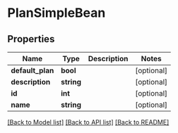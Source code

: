 # PlanSimpleBean

## Properties
Name | Type | Description | Notes
------------ | ------------- | ------------- | -------------
**default_plan** | **bool** |  | [optional] 
**description** | **string** |  | [optional] 
**id** | **int** |  | [optional] 
**name** | **string** |  | [optional] 

[[Back to Model list]](../README.md#documentation-for-models) [[Back to API list]](../README.md#documentation-for-api-endpoints) [[Back to README]](../README.md)


